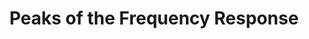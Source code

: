 ---
title: "Peaks of the Frequency Response"

categories: ['']

tags: ['Peaks', 'of', 'the', 'Frequency', 'Response']

arwords: 'القيم العظمى للترددات'

arexps: []

enwords: ['Peaks of the Frequency Response']

enexps: []

arlexicons: 'ق'

enlexicons: 'P'

authors: ['Ruqayya Roshdy']

translators: ['']

citations: 'تطبيقات الذكاء الاصطناعي في خدمة اللغة العربية'

sources: 'مركز الملك عبدالله بن عبدالعزيز الدولي لخدمة اللغة العربية'

word: "true"

slug: ""
---